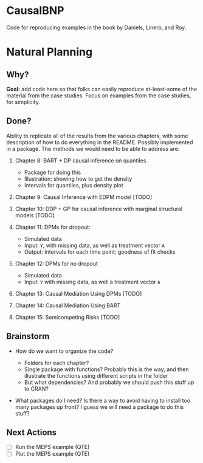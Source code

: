 # CausalBNP

 Code for reproducing examples in the book by Daniels, Linero, and Roy.

# Natural Planning

## Why?

__Goal:__ add code here so that folks can easily reproduce at-least-some of the
material from the case studies. Focus on examples from the case studies, for
simplicity.

## Done?

Ability to replicate all of the results from the various chapters, with some
description of how to do everything in the README. Possibly implemented in a
package. The methods we would need to be able to address are:

1. Chapter 8: BART + DP causal inference on quantiles
   - Package for doing this
   - Illustration: showing how to get the density
   - Intervals for quantiles, plus density plot
   
1. Chapter 9: Causal Inference with EDPM model [TODO]

1. Chapter 10: DDP + GP for causal inference with marginal structural models [TODO]

1. Chapter 11: DPMs for dropout:
   - Simulated data
   - Input: `Y`, with  missing data, as well as treatment vector `A`
   - Output: Intervals for each time point; goodness of fit checks

1. Chapter 12: DPMs for no dropout
   - Simulated data
   - Input: `Y` with missing data, as well a treatment vector `A`
   
1. Chapter 13: Causal Mediation Using DPMs [TODO]

1. Chapter 14: Causal Mediation Using BART

1. Chapter 15: Semicompeting Risks [TODO]


## Brainstorm

- How do we want to organize the code?

  - Folders for each chapter?
  - Single package with functions? Probably this is the way, and then illustrate
    the functions using different scripts in the folder
  - But what dependencies? And probably we should push this stuff up to CRAN?

- What packages do I need? Is there a way to avoid having to install too many
  packages up front? I guess we will need a package to do this stuff?

## Next Actions

- [ ] Run the MEPS example (QTE)
- [ ] Plot the MEPS example (QTE)
